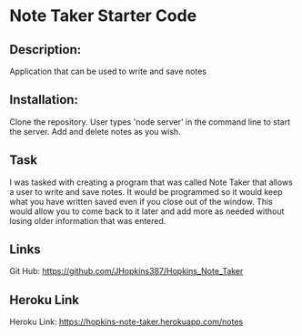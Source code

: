 # Note Taker Starter Code

  ## Description: 
  Application that can be used to write and save notes

  ## Installation: 
  Clone the repository. User types 'node server' in the command line to start the server. Add and delete notes as you wish.
## Task

I was tasked with creating a program that was called Note Taker that allows a user to write and save notes.  It would be programmed so it would keep what you have written saved even if you close out of the window.  This would allow you to come back to it later and add more as needed without losing older information that was entered.


## Links
Git Hub: https://github.com/JHopkins387/Hopkins_Note_Taker

## Heroku Link
Heroku Link: https://hopkins-note-taker.herokuapp.com/notes


